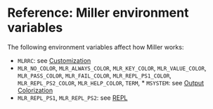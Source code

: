<!---  PLEASE DO NOT EDIT DIRECTLY. EDIT THE .md.in FILE PLEASE. --->
# Reference: Miller environment variables

The following environment variables affect how Miller works:

* ``MLRRC``: see [Customization](customization.md)
* ``MLR_NO_COLOR``, ``MLR_ALWAYS_COLOR``, ``MLR_KEY_COLOR``, ``MLR_VALUE_COLOR``, ``MLR_PASS_COLOR``, ``MLR_FAIL_COLOR``, ``MLR_REPL_PS1_COLOR``, ``MLR_REPL_PS2_COLOR``, ``MLR_HELP_COLOR``, ``TERM``, * ``MSYSTEM``: see [Output Colorization](output-colorization.md)
* ``MLR_REPL_PS1``, ``MLR_REPL_PS2``: see [REPL](repl.md)

